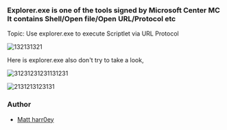 ### Explorer.exe is one of the tools signed by Microsoft Center MC It contains Shell/Open  file/Open URL/Protocol etc
Topic: Use explorer.exe to execute Scriptlet via URL Protocol 

![132131321](https://user-images.githubusercontent.com/25440152/47814517-9c0fb080-dd56-11e8-9b08-917dd051cb51.PNG)

Here is explorer.exe also don't try to take a look, 

![31231231231131231](https://user-images.githubusercontent.com/25440152/47815403-f6aa0c00-dd58-11e8-8f5b-ae1fc365d475.PNG)

 ![2131213123131](https://user-images.githubusercontent.com/25440152/47815414-f9a4fc80-dd58-11e8-8f9a-483e11892e9e.PNG)

### Author
* [Matt harr0ey](https://twitter.com/harr0ey)
